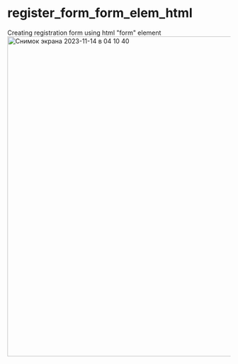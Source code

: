 # register_form_form_elem_html
Creating registration form using html "form" element
<img width="723" alt="Снимок экрана 2023-11-14 в 04 10 40" src="https://github.com/a0fail/register_form_form_elem_html/assets/133894238/d387fc42-b5cd-4e04-876c-1667f6b262ba">
